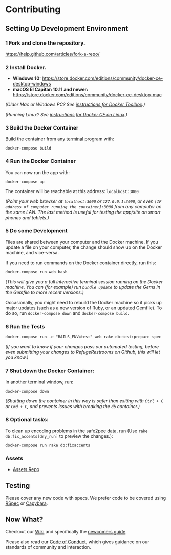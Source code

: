 # Contributing

## Setting Up Development Environment

### 1 Fork and clone the repository.
https://help.github.com/articles/fork-a-repo/

### 2 Install Docker.
- **Windows 10:** https://store.docker.com/editions/community/docker-ce-desktop-windows
- **macOS El Capitan 10.11 and newer:** https://store.docker.com/editions/community/docker-ce-desktop-mac

_(Older Mac or Windows PC? See [instructions for Docker Toolbox](https://github.com/RefugeRestrooms/refugerestrooms/wiki/How-to-use-Docker-Toolbox-with-Refuge-Restrooms).)_

_(Running Linux? See [instructions for Docker CE on Linux](https://github.com/RefugeRestrooms/refugerestrooms/wiki/How-to-use-Docker-CE-on-Linux-with-Refuge-Restrooms).)_

### 3 Build the Docker Container
Build the container from any [terminal](https://github.com/RefugeRestrooms/refugerestrooms/wiki/What-is-a-Terminal-(or-%22Terminal-Emulator%22)%3F-How-do-I-run-text-based-commands-on-my-computer%3F) program with:
```
docker-compose build
```

### 4 Run the Docker Container

You can now run the app with:
```
docker-compose up
```

The container will be reachable at this address: `localhost:3000`

_(Point your web browser at `localhost:3000` or `127.0.0.1:3000`, or even `[IP address of computer running the container]:3000` from any computer on the same LAN. The last method is useful for testing the app/site on smart phones and tablets.)_

### 5 Do some Development

Files are shared between your computer and the Docker machine. If you update a file on your computer, the change should show up on the Docker machine, and vice-versa.

If you need to run commands on the Docker container directly, run this:
```
docker-compose run web bash
```
_(This will give you a full interactive terminal session running on the Docker machine. You can (for example) run `bundle update` to update the Gems in the Gemfile to more recent versions.)_

Occasionally, you might need to rebuild the Docker machine so it picks up major updates (such as a new version of Ruby, or an updated Gemfile). To do so, run `docker-compose down` and `docker-compose build`.

### 6 Run the Tests
```
docker-compose run -e "RAILS_ENV=test" web rake db:test:prepare spec
```
_(If you want to know if your changes pass our automated testing, before even submitting your changes to RefugeRestrooms on Github, this will let you know.)_

### 7 Shut down the Docker Container:
In another terminal window, run:
```
docker-compose down
```
_(Shutting down the container in this way is safer than exiting with `Ctrl + C` or `Cmd + C`, and prevents issues with breaking the `db` container.)_

### 8 Optional tasks:
To clean up encoding problems in the safe2pee data, run (Use `rake db:fix_accents[dry_run]` to preview the changes.):
```
docker-compose run rake db:fixaccents
```

### Assets
* [Assets Repo](https://github.com/RefugeRestrooms/refuge_assets)

## Testing

Please cover any new code with specs. We prefer code to be covered using [RSpec](https://github.com/RefugeRestrooms/refugerestrooms/wiki/What-is-RSpec%3F-How-do-I-create-unit-tests-for-Ruby-code%3F) or [Capybara](https://github.com/RefugeRestrooms/refugerestrooms/wiki/What-is-Capybara%3F-What-is-PhantomJS%3F-What-is-Poltergeist%3F).

## Now What?
Checkout our [Wiki](https://github.com/RefugeRestrooms/refugerestrooms/wiki) and specifically the [newcomers guide](https://github.com/RefugeRestrooms/refugerestrooms/wiki/Maintainers'-Manual-%5C--Newcomers'-Guide).

Please also read our [Code of Conduct](https://github.com/RefugeRestrooms/refugerestrooms/blob/develop/CODE_OF_CONDUCT.md), which gives guidance on our standards of community and interaction.
